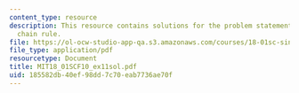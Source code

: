 ```yaml
---
content_type: resource
description: This resource contains solutions for the problem statements related to
  chain rule.
file: https://ol-ocw-studio-app-qa.s3.amazonaws.com/courses/18-01sc-single-variable-calculus-fall-2010/185582db40ef98dd7c70eab7736ae70f_MIT18_01SCF10_ex11sol.pdf
file_type: application/pdf
resourcetype: Document
title: MIT18_01SCF10_ex11sol.pdf
uid: 185582db-40ef-98dd-7c70-eab7736ae70f
---
```

